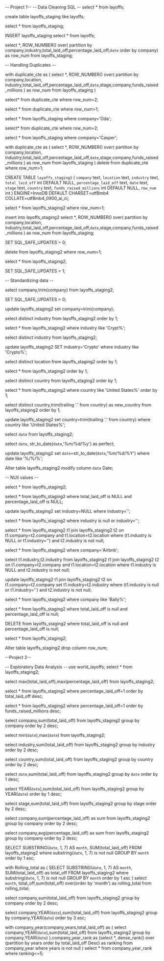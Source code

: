 -- Project 1--
-- Data Cleaning SQL --
select *
from layoffs;

create table layoffs_staging
like layoffs;

select *
from layoffs_staging;

INSERT layoffs_staging
select *
from layoffs;

select *,
ROW_NUMBER() over(
partition by company,industry,total_laid_off,percentage_laid_off,`date` order by company) as row_num
from layoffs_staging;

-- Handling Duplicates --

with duplicate_cte as
(
select *,
ROW_NUMBER() over(
partition by company,location,
industry,total_laid_off,percentage_laid_off,`date`,stage,company,funds_raised_millions
) as row_num
from layoffs_staging
)

select*
from duplicate_cte
where row_num=2;

select *
from duplicate_cte
where row_num>1;

select *
from layoffs_staging
where company='Oda';

select*
from duplicate_cte
where row_num=2;

select *
from layoffs_staging
where company='Casper';

with duplicate_cte as
(
select *,
ROW_NUMBER() over(
partition by company,location,
industry,total_laid_off,percentage_laid_off,`date`,stage,company,funds_raised_millions
) as row_num
from layoffs_staging
)
delete
from duplicate_cte
where row_num>1;



CREATE TABLE `layoffs_staging2` (
  `company` text,
  `location` text,
  `industry` text,
  `total_laid_off` int DEFAULT NULL,
  `percentage_laid_off` text,
  `date` text,
  `stage` text,
  `country` text,
  `funds_raised_millions` int DEFAULT NULL,
  `row_num` int 
) ENGINE=InnoDB DEFAULT CHARSET=utf8mb4 COLLATE=utf8mb4_0900_ai_ci;

select *
from layoffs_staging2
where row_num>1;

insert into layoffs_staging2
select *,
ROW_NUMBER() over(
partition by company,location,
industry,total_laid_off,percentage_laid_off,`date`,stage,company,funds_raised_millions
) as row_num
from layoffs_staging;

SET SQL_SAFE_UPDATES = 0;

delete
from layoffs_staging2
where row_num>1;

select *
from layoffs_staging2;

SET SQL_SAFE_UPDATES = 1;

-- Standardizing data --

select company,trim(company)
from layoffs_staging2;

SET SQL_SAFE_UPDATES = 0;

update layoffs_staging2
set company=trim(company);

select distinct industry
from layoffs_staging2
order by 1;

select *
from layoffs_staging2
where industry like 'Crypt%';

select distinct industry
from layoffs_staging2;

update layoffs_staging2
SET industry='Crypto'
where industry like 'Crypto%';

select distinct location
from layoffs_staging2
order by 1;

select *
from layoffs_staging2
order by 1;

select distinct country
from layoffs_staging2
order by 1;

select *
from layoffs_staging2
where country like 'United States%'
order by 1;

select distinct country,trim(trailing '.' from country) as new_country
from layoffs_staging2
order by 1;

update layoffs_staging2
set country=trim(trailing '.' from country)
where country like 'United States%';

select `date`
from layoffs_staging2;

select `date`,
str_to_date(`date`,'%m/%d/%y') as perfect;

update layoffs_staging2
set `date`=str_to_date(`date`,'%m/%d/%Y')
where date like '%/%/%';

Alter table layoffs_staging2
modify column `date` Date;

-- NUll values --

select *
from layoffs_staging2;

select *
from layoffs_staging2
where total_laid_off is NULL
and percentage_laid_off is NULL;

update layoffs_staging2
set industry=NULL
where industry='';

select *
from layoffs_staging2
where industry is null or industry='';

select *
from layoffs_staging2 t1
join layoffs_staging2 t2
	on t1.company=t2.company
    and t1.location=t2.location
where (t1.industry is NULL or t1.industry='')
and t2.industry is not null;

select *
from layoffs_staging2
where company='Airbnb';

select t1.industry,t2.industry
from layoffs_staging2 t1
join layoffs_staging2 t2
	on t1.company=t2.company
    and t1.location=t2.location
where t1.industry is NULL
and t2.industry is not null;

update layoffs_staging2 t1
join layoffs_staging2 t2 
	on t1.company=t2.company
set t1.industry=t2.industry
where (t1.industry is null or t1.industry='')
and t2.industry is not null;

select *
from layoffs_staging2
where company like 'Bally%';

select *
from layoffs_staging2
where total_laid_off is null
and percentage_laid_off is null;

DELETE 
from layoffs_staging2
where total_laid_off is null
and percentage_laid_off is null;

select *
from layoffs_staging2;

Alter table layoffs_staging2
drop column row_num;








--Project 2--

-- Exploratory Data Analysis --
use world_layoffs;
select *
from layoffs_staging2;

select max(total_laid_off),max(percentage_laid_off)
from layoffs_staging2;

select *
from layoffs_staging2
where percentage_laid_off=1
order by total_laid_off desc;

select *
from layoffs_staging2
where percentage_laid_off=1
order by funds_raised_millions desc;

select company,sum(total_laid_off)
from layoffs_staging2
group by company
order by 2 desc;

select min(`date`),max(`date`)
from layoffs_staging2;

select industry,sum(total_laid_off)
from layoffs_staging2
group by industry
order by 2 desc;

select country,sum(total_laid_off)
from layoffs_staging2
group by country
order by 2 desc;

select `date`,sum(total_laid_off)
from layoffs_staging2
group by `date`
order by 1 desc;

select YEAR(`date`),sum(total_laid_off)
from layoffs_staging2
group by YEAR(`date`)
order by 1 desc;

select stage,sum(total_laid_off)
from layoffs_staging2
group by stage
order by 2 desc;

select company,sum(percentage_laid_off) as sum
from layoffs_staging2
group by company
order by 2 desc;

select company,avg(percentage_laid_off) as sum
from layoffs_staging2
group by company
order by 2 desc;

SELECT SUBSTRING(`date`, 1, 7) AS `month`, SUM(total_laid_off)
FROM layoffs_staging2
where substring(`date`, 1, 7) is not null
GROUP BY `month`
order by 1 asc; 

with Rolling_total as 
(
SELECT SUBSTRING(`date`, 1, 7) AS `month`, SUM(total_laid_off) as total_off
FROM layoffs_staging2
where substring(`date`, 1, 7) is not null
GROUP BY `month`
order by 1 asc
)
select `month`,
total_off,sum(total_off) over(order by 'month') as rolling_total
from rolling_total;

select company,sum(total_laid_off)
from layoffs_staging2
group by company
order by 2 desc;

select company,YEAR(`date`),sum(total_laid_off)
from layoffs_staging2
group by company,YEAR(`date`)
order by 3 asc;

with company_year(company,years,total_laid_off) as
(
select company,YEAR(`date`),sum(total_laid_off)
from layoffs_staging2
group by company,YEAR(`date`)
),company_year_rank as
(select *,
dense_rank() over (partition by years order by total_laid_off Desc) as ranking
from company_year
where years is not null
)
select *
from company_year_rank
where ranking<=5;
